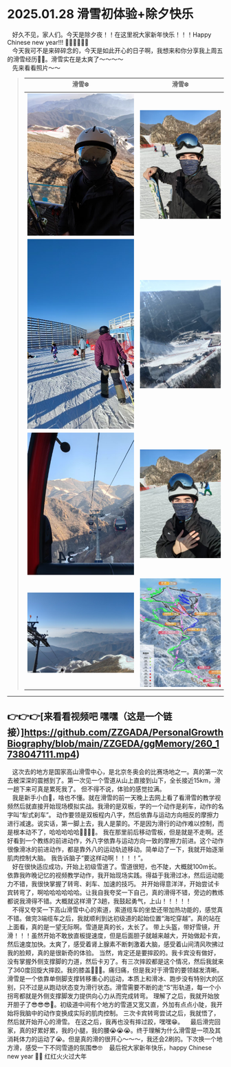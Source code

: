 # 2025.01.28 滑雪初体验+除夕快乐

&nbsp;&nbsp; 好久不见，家人们。今天是除夕夜！！在这里祝大家新年快乐！！！Happy Chinese new year!!! 🥳🥳🤪😜😝😘   
&nbsp;&nbsp; 今天我可不是来碎碎念的，今天是如此开心的日子啊，我想来和你分享我上周五的滑雪经历🎿🎿。滑雪实在是太爽了～～～～   
&nbsp;&nbsp; 先来看看照片～～

> | 滑雪❄️                                              | 滑雪❄️                                               |
> |---------------------------------------------------|----------------------------------------------------|
> | ![image](/ZZGEDA/ggMemory/2591738045634_.pic.jpg) | ![image](/ZZGEDA/ggMemory/2581738045632_.pic.jpg)  |
> | ![image](/ZZGEDA/ggMemory/2561738045628_.pic.jpg) | ![image](/ZZGEDA/ggMemory/2551738045626_.pic.jpg)  |
> | ![image](/ZZGEDA/ggMemory/2541738045624_.pic.jpg) | ![image](/ZZGEDA/ggMemory/2531738045622_.pic.jpg)  |  
> | ![image](/ZZGEDA/ggMemory/2521738045620_.pic.jpg) | ![image](/ZZGEDA/ggMemory/2611738047377_.pic.jpg)  |

--- 
👉👉👉[来看看视频吧 嘿嘿（这是一个链接）]https://github.com/ZZGADA/PersonalGrowthBiography/blob/main/ZZGEDA/ggMemory/260_1738047111.mp4)   
---  

&nbsp;&nbsp; 这次去的地方是国家高山滑雪中心，是北京冬奥会的比赛场地之一。真的第一次去被深深的震撼到了。第一次见一个雪道从山上直接到山下，全长接近15km，滑一趟下来可真是累死我了。
但不得不说，体验的感觉拉满。   
&nbsp;&nbsp; 我是新手小白🎿，啥也不懂。就在滑雪的前一天晚上去网上看了看滑雪的教学视频然后就直接开始现场模拟实战。我滑的是双板，学的一个动作是刹车，动作的名字叫“犁式刹车”。
动作要领是双板程内八字，然后依靠与运动方向相反的摩擦力进行减速。说实话，第一脚上去，我人是蒙的。不是因为滑行的动作难以控制，而是根本动不了，哈哈哈哈哈🤣🤣🤣🤣。
我在那里前后移动雪板，但是就是不走啊。还好看到一个教练的前进动作，外八字依靠与运动方向一致的摩擦力前进。这个动作很像滑冰的前进动作，都是靠外八的运动轨迹移动。简单动了一下，我就开始逐渐肌肉控制大脑。
我告诉脑子“要这样动啊！！！！”。   
&nbsp;&nbsp; 好在很快适应成功，开始上初级雪道了。雪道很短，也不陡，大概就100m长。依靠我昨晚记忆的视频教学动作，我开始现场实践。得益于我滑过冰，然后运动能力不错，我很快掌握了转弯、刹车、加速的技巧。
并开始得意洋洋，开始尝试卡宾转弯了，啊哈哈哈哈哈哈。让我自我夸奖一下自己，真的滑得不错，旁边的教练都说我滑得不错。大概就这样滑了3趟，我鼓起勇气，上山！！！！！  
&nbsp;&nbsp; 不得又夸奖一下高山滑雪中心的索道，索道缆车的坐垫还带加热功能的，感觉真不错。做完3端缆车之后，我就顺利到达初级道的起始位置“海坨穿越”。真的站在上面看，真的是一望无际啊。雪道是真的长，太长了。
带上头盔，带好雪镜，开滑！！！虽然开始不敢放直板提速度，但是后面胆子就越来越大，开始做起卡宾，然后速度加快。太爽了，感受着肾上腺素不断刺激着大脑，感受着山间清风吹拂过我的脸颊，真的是很新奇的体验。
当然，肯定还是要摔跤的。我卡宾没有做好，没有掌握外侧支撑脚的力道，然后卡刃了。有三次摔跤都是这个情况，然后我就来了360度回旋大摔跤。我的膝盖🥲😢😭。痛归痛，但是我对于滑雪的要领越发清晰。
滑雪是一个依靠单侧脚支撑转移重心的运动，本质上和滑冰、跑步没有特别大的区别，只不过是从跑动状态变为滑行状态。滑雪需要不断的走“S”形轨道，每一个小拐弯都就是外侧支撑脚发力提供向心力从而完成转弯。
理解了之后，我就开始放开胆子了😎😎😎🚀。初级道中间有个地方的雪道又宽又直，外加有点点小陡，我开始将我脑中的动作变换成实际的肌肉控制。 三次卡宾转弯尝试之后，我就悟了，然后就开始开心的滑雪。
在这之后，我再也没有摔过跤，嘿嘿😁。
&nbsp;&nbsp;  最后滑完回家，真的好累好累，我的小腿，我的腰😭😭😭。终于理解为什么滑雪是一项及其消耗体力的运动了😭。但是真的滑的很开心～～～，我还会2刷的。下次换一个地方滑，感受一下不同雪道的氛围😎🤓
&nbsp;&nbsp; 最后祝大家新年快乐，happy Chinese new year 🥳🤩  红红火火过大年



